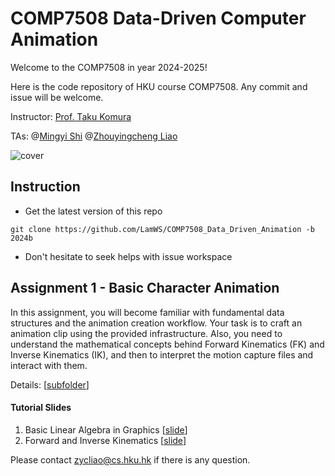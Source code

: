 # COMP7508 Data-Driven Computer Animation

Welcome to the COMP7508 in year 2024-2025!

Here is the code repository of HKU course COMP7508. Any commit and issue will be welcome.

Instructor: [Prof. Taku Komura](https://www.cs.hku.hk/index.php/people/academic-staff/taku)

TAs: @[Mingyi Shi](https://rubbly.cn)  @[Zhouyingcheng Liao](https://zycliao.com/)

![cover](https://github.com/LamWS/COMP7508_Data_Driven_Animation/assets/7709951/ec8518b9-ccf2-42cd-a18a-7d486be42081)

## Instruction

* Get the latest version of this repo

```shell
git clone https://github.com/LamWS/COMP7508_Data_Driven_Animation -b 2024b
```

* Don't hesitate to seek helps with issue workspace

## Assignment 1 - Basic Character Animation

In this assignment, you will become familiar with fundamental data structures and the animation creation workflow. Your task is to craft an animation clip using the provided infrastructure.
Also, you need to understand the mathematical concepts behind Forward Kinematics (FK) and Inverse Kinematics (IK), and then to interpret the motion capture files and interact with them.

Details: [[subfolder](./assignment_1)]

#### Tutorial Slides

1. Basic Linear Algebra in Graphics [[slide](./COMP7508_ANI_T1.pdf)]
2. Forward and Inverse Kinematics [[slide](./COMP7508_ANI_T2.pdf)]

Please contact zycliao@cs.hku.hk if there is any question.
